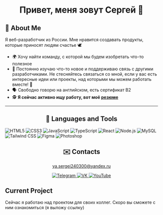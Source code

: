 <h1 align="center">
Привет, меня зовут Сергей 👋 
</h1>


## 🌄 About Me

Я веб-разработчик из России. Мне нравится создавать продукты, которые приносят людям счастье 🕊️ 

- 🌍 Хочу найти команду, с которой мы будем изобретать что-то полезное
- 🏃 Постоянно изучаю что-то новое и поддерживаю связь с другими разработчиками. Не стесняйтесь связаться со мной, если у вас есть интересные идеи или проекты, над которыми мы можем работать вместе! 🚀
- 🗣️ Свободно говорю на английском, есть сертификат B2
- 🕵️ **Я сейчас активно ищу работу, вот моё [резюме](https://disk.yandex.ru/i/5PBh6_H1-nGL-A)**

---
<h2 align="center">
🔨 Languages and Tools
</h2>


![HTML5](https://img.shields.io/badge/-HTML5-E34F26?logo=html5&logoColor=white&style=flat)
![CSS3](https://img.shields.io/badge/-CSS3-1572B6?logo=css3&logoColor=white&style=flat)
![JavaScript](https://img.shields.io/badge/-JavaScript-F7DF1E?logo=javascript&logoColor=black&style=flat)
![TypeScript](https://img.shields.io/badge/-TypeScript-3178C6?logo=typescript&logoColor=white&style=flat)
![React](https://img.shields.io/badge/-React-61DAFB?logo=react&logoColor=black&style=flat)
![Node.js](https://img.shields.io/badge/-Node.js-339933?logo=node.js&logoColor=white&style=flat)
![MySQL](https://img.shields.io/badge/-MySQL-4479A1?logo=mysql&logoColor=white&style=flat)
![Tailwind CSS](https://img.shields.io/badge/-Tailwind_CSS-38B2AC?logo=tailwind-css&logoColor=white&style=flat)
![Figma](https://img.shields.io/badge/-Figma-F24E1E?logo=figma&logoColor=white&style=flat)
![Photoshop](https://img.shields.io/badge/-Photoshop-31A8FF?logo=adobe%20photoshop&logoColor=white&style=flat)


<h2 align="center">
✉️ Contacts 
</h2>

<p align="center">
  <a href="mailto:ya.sergei240300@yandex.ru">ya.sergei240300@yandex.ru</a>
</p>

<p align="center">
  <a href="https://t.me/siluska_bogatirskaya">
    <img src="https://img.shields.io/badge/-Telegram-26A5E4?logo=telegram&logoColor=white&style=flat" alt="Telegram">
  </a>
  
  <a href="vk.com/id77004604">
    <img src="https://img.shields.io/badge/-VK-4680C2?logo=vk&logoColor=white&style=flat" alt="VK">
  </a>
  
  <a href="https://www.youtube.com/channel/UCOcOtQP99zkesXGO9XjkUnw">
    <img src="https://img.shields.io/badge/-YouTube-FF0000?logo=youtube&logoColor=white&style=flat" alt="YouTube">
  </a>

## Current Project

Сейчас я работаю над проектом для своих коллег. Скоро вы сможете с ним ознакомиться (я выложу ссылку)
